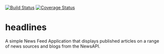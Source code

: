 [![Build Status](https://travis-ci.org/andela-milesanmi/headlines.svg?branch=ch-integrate-coverall-144467525)](https://travis-ci.org/andela-milesanmi/headlines)
[![Coverage Status](https://coveralls.io/repos/github/andela-milesanmi/headlines/badge.svg?branch=master)](https://coveralls.io/github/andela-milesanmi/headlines?branch=ch-integrate-coverall-144467525)

# headlines
A simple News Feed Application that displays published articles on a range of news sources and blogs from the NewsAPI.
